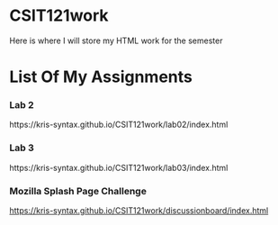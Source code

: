 # CSIT121work
Here is where I will store my HTML work for the semester


<h1> List Of My Assignments</h1>


<h3>Lab 2 </h3>
https://kris-syntax.github.io/CSIT121work/lab02/index.html

<h3>Lab 3</h3>
https://kris-syntax.github.io/CSIT121work/lab03/index.html

<h3>Mozilla Splash Page Challenge</h3>

https://kris-syntax.github.io/CSIT121work/discussionboard/index.html

